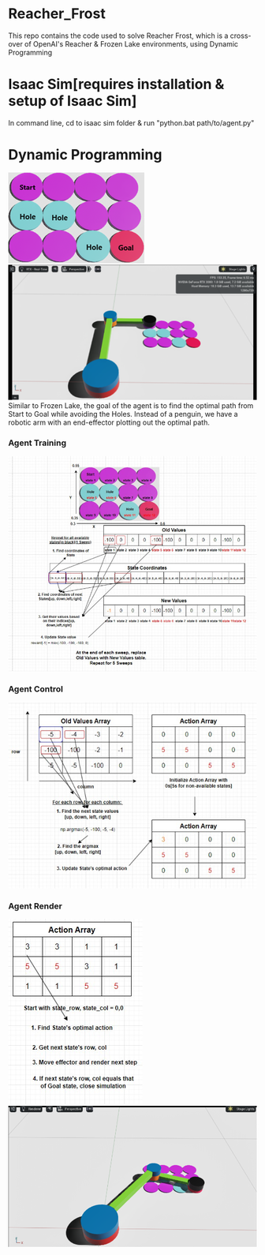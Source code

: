# Reacher_Frost
This repo contains the code used to solve Reacher Frost, which is a cross-over of OpenAI's Reacher & Frozen Lake environments, using Dynamic Programming

# Isaac Sim[requires installation & setup of Isaac Sim]
In command line, cd to isaac sim folder & run "python.bat path/to/agent.py"

# Dynamic Programming
![alt text](https://github.com/kwquan/Reacher_Frost/blob/main/reacher_states.png)
![alt text](https://github.com/kwquan/Reacher_Frost/blob/main/reacher_start.png)
Similar to Frozen Lake, the goal of the agent is to find the optimal path from Start to Goal while avoiding the Holes.
Instead of a penguin, we have a robotic arm with an end-effector plotting out the optimal path.

### Agent Training
![alt text](https://github.com/kwquan/Reacher_Frost/blob/main/reacher_training.jpg)

### Agent Control
![alt text](https://github.com/kwquan/Reacher_Frost/blob/main/reacher_control.jpg)

### Agent Render
![alt text](https://github.com/kwquan/Reacher_Frost/blob/main/reacher_render.jpg)
![alt text](https://github.com/kwquan/Reacher_Frost/blob/main/reacher_goal.png)
